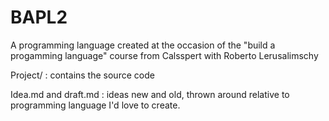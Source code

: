 # BAPL2
A programming language created at the occasion of the "build a progamming language" course from Calsspert with Roberto Lerusalimschy

Project/ : contains the source code

Idea.md and draft.md : ideas new and old, thrown around relative to programming language I'd love to create.

